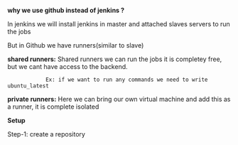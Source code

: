**why we use github instead of jenkins ?**

In jenkins we will install jenkins in master and attached slaves servers to run the jobs

But in Github we have runners(similar to slave)

**shared runners:** Shared runners we can run the jobs it is completey free, but we cant have access to the backend.

                Ex: if we want to run any commands we need to write ubuntu_latest

**private runners:**  Here we can bring our own virtual machine and add this as a runner, it is complete isolated

          
**Setup**

Step-1: create a repository 
